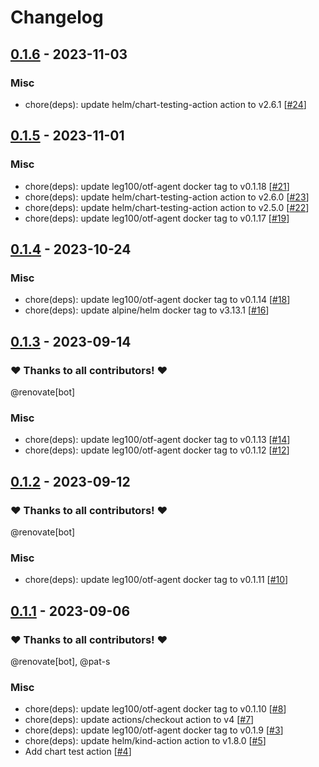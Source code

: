 # Changelog

## [0.1.6](https://github.com/pat-s/otf-agent-helm/releases/tag/0.1.6) - 2023-11-03

 

### Misc

- chore(deps): update helm/chart-testing-action action to v2.6.1 [[#24](https://github.com/pat-s/otf-agent-helm/pull/24)]

## [0.1.5](https://github.com/pat-s/otf-agent-helm/releases/tag/0.1.5) - 2023-11-01

 

### Misc

- chore(deps): update leg100/otf-agent docker tag to v0.1.18 [[#21](https://github.com/pat-s/otf-agent-helm/pull/21)]
- chore(deps): update helm/chart-testing-action action to v2.6.0 [[#23](https://github.com/pat-s/otf-agent-helm/pull/23)]
- chore(deps): update helm/chart-testing-action action to v2.5.0 [[#22](https://github.com/pat-s/otf-agent-helm/pull/22)]
- chore(deps): update leg100/otf-agent docker tag to v0.1.17 [[#19](https://github.com/pat-s/otf-agent-helm/pull/19)]

## [0.1.4](https://github.com/pat-s/otf-agent-helm/releases/tag/0.1.4) - 2023-10-24

 

### Misc

- chore(deps): update leg100/otf-agent docker tag to v0.1.14 [[#18](https://github.com/pat-s/otf-agent-helm/pull/18)]
- chore(deps): update alpine/helm docker tag to v3.13.1 [[#16](https://github.com/pat-s/otf-agent-helm/pull/16)]

## [0.1.3](https://github.com/pat-s/otf-agent-helm/releases/tag/0.1.3) - 2023-09-14

### ❤️ Thanks to all contributors! ❤️

@renovate[bot]

### Misc

- chore(deps): update leg100/otf-agent docker tag to v0.1.13 [[#14](https://github.com/pat-s/otf-agent-helm/pull/14)]
- chore(deps): update leg100/otf-agent docker tag to v0.1.12 [[#12](https://github.com/pat-s/otf-agent-helm/pull/12)]

## [0.1.2](https://github.com/pat-s/otf-agent-helm/releases/tag/0.1.2) - 2023-09-12

### ❤️ Thanks to all contributors! ❤️

@renovate[bot]

### Misc

- chore(deps): update leg100/otf-agent docker tag to v0.1.11 [[#10](https://github.com/pat-s/otf-agent-helm/pull/10)]

## [0.1.1](https://github.com/pat-s/otf-agent-helm/releases/tag/0.1.1) - 2023-09-06

### ❤️ Thanks to all contributors! ❤️

@renovate[bot], @pat-s

### Misc

- chore(deps): update leg100/otf-agent docker tag to v0.1.10 [[#8](https://github.com/pat-s/otf-agent-helm/pull/8)]
- chore(deps): update actions/checkout action to v4 [[#7](https://github.com/pat-s/otf-agent-helm/pull/7)]
- chore(deps): update leg100/otf-agent docker tag to v0.1.9 [[#3](https://github.com/pat-s/otf-agent-helm/pull/3)]
- chore(deps): update helm/kind-action action to v1.8.0 [[#5](https://github.com/pat-s/otf-agent-helm/pull/5)]
- Add chart test action [[#4](https://github.com/pat-s/otf-agent-helm/pull/4)]
